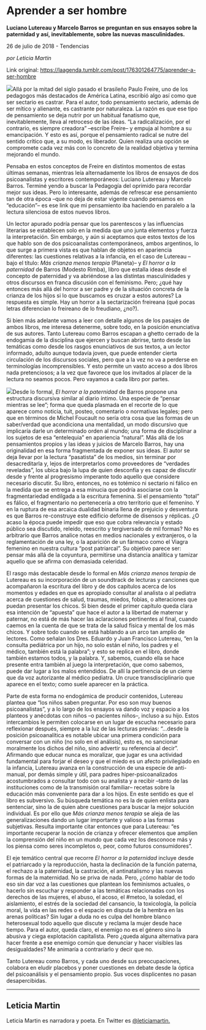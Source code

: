 # Aprender a ser hombre

**Luciano Lutereau y Marcelo Barros se preguntan en sus ensayos sobre la paternidad y así, inevitablemente, sobre las nuevas masculinidades.**

26 de julio de 2018 - Tendencias

_por Leticia Martin_

Link original: https://laagenda.tumblr.com/post/176301264775/aprender-a-ser-hombre

![](https://64.media.tumblr.com/7f2a5034aaddcd06fdc3fce2fcb759cc/tumblr_inline_pch9gyHY0t1t6q87u_500.jpg)Allá por la mitad del siglo pasado el brasileño Paulo Freire, uno de los pedagogos más destacados de América Latina, escribió algo así como que ser sectario es castrar. Para el autor, todo pensamiento sectario, además de ser mítico y alienante, es castrante por naturaleza. La razón es que ese tipo de pensamiento se deja nutrir por un habitual fanatismo que, inevitablemente, lleva al retroceso de las ideas. “La radicalización, por el contrario, es siempre creadora” –escribe Freire– y empuja al hombre a su emancipación. Y esto es así, porque el pensamiento radical se nutre del sentido crítico que, a su modo, es liberador. Quien realiza una opción se compromete cada vez más con lo concreto de la realidad objetiva y termina mejorando el mundo. 


Pensaba en estos conceptos de Freire en distintos momentos de estas últimas semanas, mientras leía alternadamente los libros de ensayos de dos psicoanalistas y escritores contemporáneos: Luciano Lutereau y Marcelo Barros. Terminé yendo a buscar la Pedagogía del oprimido para recordar mejor sus ideas. Pero lo interesante, además de refrescar ese pensamiento tan de otra época –que no deja de estar vigente cuando pensamos en “educación”– es ese link que mi pensamiento iba haciendo en paralelo a la lectura silenciosa de estos nuevos libros.


Un lector apurado podría pensar que los parentescos y las influencias literarias se establecen solo en la medida que uno junta elementos y fuerza la interpretación. Sin embargo, y aún si aceptamos que estos textos de los que hablo son de dos psicoanalistas contemporáneos, ambos argentinos, lo que surge a primera vista es que hablan de objetos en apariencia diferentes: las cuestiones relativas a la infancia, en el caso de Lutereau –bajo el título: *Más crianza menos terapia* (Planeta)– y *El horror a la paternidad* de Barros (Modesto Rimba), libro que estalla ideas desde el concepto de paternidad y va abriéndose a las distintas masculinidades y otros discursos en franca discusión con el feminismo. Pero; ¿qué hay entonces más allá del horror a ser padre y de la situación concreta de la crianza de los hijos si lo que buscamos es cruzar a estos autores? La respuesta es simple. Hay un horror a la sectarización freireana (qué pocas letras diferencian lo freireano de lo freudiano, ¿no?).


Si bien más adelante vamos a leer con detalle algunos de los pasajes de ambos libros, me interesa detenerme, sobre todo, en la posición enunciativa de sus autores. Tanto Lutereau como Barros escapan a ghetto cerrado de la endogamia de la disciplina que ejercen y buscan abrirse, tanto desde las temáticas como desde los rasgos enunciativos de sus textos, a un lector informado, adulto aunque todavía joven, que puede entender cierta circulación de los discursos sociales, pero que a la vez no va a perderse en terminologías incomprensibles. Y esto permite un vasto acceso a dos libros nada pretenciosos; a la vez que favorece que los invitados al placer de la lectura no seamos pocos. Pero vayamos a cada libro por partes. 


![](https://64.media.tumblr.com/dce66cfdf230618ca3807ed564e7f798/tumblr_inline_pch9gzn1x01t6q87u_250.jpg)Desde lo formal, *El horror a la paternidad* de Barros propone una estructura discursiva similar al diario íntimo. Una especie de “pensar mientras se lee”; forma que queda plasmada en el recorte de lo que aparece como noticia, tuit, posteo, comentario o normativas legales; pero que en términos de Michel Foucault no sería otra cosa que las formas de un saber/verdad que acondiciona una mentalidad, un modo discursivo que implicaría darle un determinado orden al mundo; una forma de disciplinar a los sujetos de esa “entelequia” en apariencia “natural”. Más allá de los pensamientos propios y las ideas y juicios de Marcelo Barros, hay una originalidad en esa forma fragmentada de exponer sus ideas. El autor se deja llevar por la lectura “pasatista” de los medios, sin terminar por desacreditarla y, lejos de interpretarlos como proveedores de “verdades reveladas”, los ubica bajo la lupa de quien desconfía y es capaz de discutir desde y frente al progresismo imperante todo aquello que considere necesario discutir. Su libro, entonces, no es totémico ni sectario ni fálico en la medida que se entrega a esa minucia que podría asociarse con la fragmentariedad endilgada a la escritura femenina. Si el pensamiento “total” es fálico, el fragmentario no pertenecería a otro territorio que el femenino. Y en la ruptura de esa arcaica dualidad binaria llena de prejuicio y desventura es que Barros re-construye este edificio deforme de disensos y réplicas. ¿O acaso la época puede impedir que eso que cobra relevancia y estado público sea discutido, releído, reescrito y tergiversado de mil formas? No es arbitrario que Barros analice notas en medios nacionales y extranjeros, o la reglamentación de una ley, o la aparición de un fármaco como el Viagra femenino en nuestra cultura “post patriarcal”. Su objetivo parece ser: pensar más allá de la coyuntura, permitirse una distancia analítica y tamizar aquello que se afirma con demasiada celeridad. 


El rasgo más destacable desde lo formal en *Más crianza menos terapia* de Lutereau es su incorporación de un soundtrack de lecturas y canciones que acompañaron la escritura del libro y de dos capítulos acerca de los momentos y edades en que es apropiado consultar al analista o al pediatra acerca de cuestiones de salud, traumas, miedos, fobias, o alteraciones que puedan presentar los chicos. Si bien desde el primer capítulo queda clara esa intención de “apuesta” que hace el autor a la libertad de maternar y paternar, no está de más hacer las aclaraciones pertinentes al final, cuando caemos en la cuenta de que se trata de la salud física y mental de los más chicos. Y sobre todo cuando se está hablando a un arco tan amplio de lectores. Como señalan los Dres. Eduardo y Juan Francisco Lutereau, “en la consulta pediátrica por un hijo, no solo están el niño, los padres y el médico, también está la palabra”; y esto se replica en el libro, donde también estamos todos, y la palabra. Y, sabemos, cuando ella se hace presente entra también al juego la interpretación, que como sabemos, puede dar lugar a los malos entendidos. De allí la pertinencia de un cierre que da voz autorizante al médico pediatra. Un cruce transdisciplinario que aparece en el texto; como suele aparecer en la práctica.


Parte de esta forma no endogámica de producir contenidos, Lutereau plantea que “los niños saben preguntar. Por eso son muy buenos psicoanalistas”, y a lo largo de los ensayos va dando voz y espacio a los planteos y anécdotas con niños –o pacientes niños–, incluso a su hijo. Estos intercambios le permiten colocarse en un lugar de escucha necesario para reflexionar después, siempre a la luz de las lecturas previas: “…desde la posición psicoanalítica es notable ubicar una primera condición para conversar con un niño (no solo en el análisis), esto es, no sancionar moralmente los dichos del niño, sino advertir su referencia al decir”. Afirmando que educar nunca es moralizar, que jugar es una actividad fundamental para forjar el deseo y que el miedo es un afecto privilegiado en la infancia, Lutereau avanza en la construcción de una especie de anti-manual, por demás simple y útil, para padres hiper-psicoanalizados acostumbrados a consultar todo con su analista y a recibir –tanto de las instituciones como de la transmisión oral familiar– recetas sobre la educación más conveniente para dar a los hijos. En este sentido es que el libro es subversivo. Su búsqueda temática no es la de quien enlista para sentenciar, sino la de quien abre cuestiones para buscar la mejor solución individual. Es por ello que *Más crianza menos terapia* se aleja de las generalizaciones dando un lugar importante y valioso a las formas subjetivas. Resulta importante citar entonces que para Lutereau: “es importante recuperar la noción de crianza y ofrecer elementos que amplíen la comprensión del niño en un mundo que cada vez los desconoce más y los piensa como seres incompletos o, peor, como futuros consumidores”. 


El eje temático central que recorre *El horror a la paternidad* incluye desde el patriarcado y la reproducción, hasta la declinación de la función paterna, el rechazo a la paternidad, la castración, el antinatalismo y las nuevas formas de la maternidad. No se priva de nada. Pero, ¿cómo hablar de todo eso sin dar voz a las cuestiones que plantean los feminismos actuales, o hacerlo sin escuchar y responder a las temáticas relacionadas con los derechos de las mujeres, el abuso, el acoso, el #metoo, la soledad, el aislamiento, el estrés de la sociedad del cansancio, la toxicología, la policía moral, la vida en las redes o el espacio en disputa de la hembra en las arenas políticas? Sin lugar a duda no es culpa del hombre blanco heterosexual todo aquello que discute y reclama la mujer desde hace tiempo. Para el autor, queda claro, el enemigo no es el género sino la abusiva y ciega explotación capitalista. Pero ¿queda alguna alternativa para hacer frente a ese enemigo común que denunciar y hacer visibles las desigualdades? Me animaría a contrariarlo y decir que no.


Tanto Lutereau como Barros, y cada uno desde sus preocupaciones, colabora en eludir placebos y poner cuestiones en debate desde la óptica del psicoanálisis y el pensamiento propio. Sus voces displicentes no pasan desapercibidas.




---

 Leticia Martin
---------------

 Leticia Martin es narradora y poeta. En Twitter es [@leticiamartin.](https://twitter.com/leticiamartin) 

